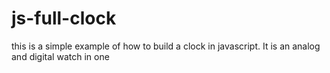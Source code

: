 # js-full-clock
this is a simple example of how to build a clock in javascript. It is an analog and digital watch in one
